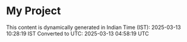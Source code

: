# My Project

This content is dynamically generated in Indian Time (IST): 2025-03-13 10:28:19 IST
Converted to UTC: 2025-03-13 04:58:19 UTC
